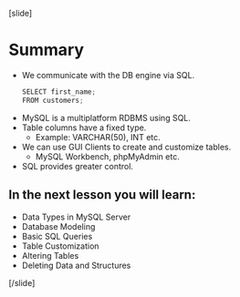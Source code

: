 [slide]

# Summary

- We communicate with the DB engine via SQL.
    ```Java
    SELECT first_name;
    FROM customers;
    ```
- MySQL is a multiplatform RDBMS using SQL.
- Table columns have a fixed type.
    - Example: VARCHAR(50), INT etc.
- We can use GUI Clients to create and customize tables.
    - MySQL Workbench, phpMyAdmin etc.
- SQL provides greater control.

## In the next lesson you will learn:

- Data Types in MySQL Server​
- Database Modeling​
- Basic SQL Queries​
- Table Customization​
- Altering Tables​
- Deleting Data and Structures

[/slide]